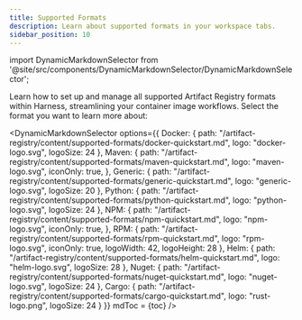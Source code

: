 ```yaml
---
title: Supported Formats
description: Learn about supported formats in your workspace tabs. 
sidebar_position: 10
---
```


import DynamicMarkdownSelector from '@site/src/components/DynamicMarkdownSelector/DynamicMarkdownSelector';

Learn how to set up and manage all supported Artifact Registry formats within Harness, streamlining your container image workflows. Select the format you want to learn more about:

<DynamicMarkdownSelector
  options={{
    Docker: {
      path: "/artifact-registry/content/supported-formats/docker-quickstart.md",
      logo: "docker-logo.svg",
      logoSize: 24
    },
    Maven: {
      path: "/artifact-registry/content/supported-formats/maven-quickstart.md",
      logo: "maven-logo.svg",
      iconOnly: true,
    },
    Generic: {
      path: "/artifact-registry/content/supported-formats/generic-quickstart.md",
      logo: "generic-logo.svg",
      logoSize: 20
    },
    Python: {
      path: "/artifact-registry/content/supported-formats/python-quickstart.md",
      logo: "python-logo.svg",
      logoSize: 24
    },
    NPM: {
      path: "/artifact-registry/content/supported-formats/npm-quickstart.md",
      logo: "npm-logo.svg",
      iconOnly: true,
    },
    RPM: {
      path: "/artifact-registry/content/supported-formats/rpm-quickstart.md",
      logo: "rpm-logo.svg",
      iconOnly: true,
      logoWidth: 42,
      logoHeight: 28
    },
    Helm: {
      path: "/artifact-registry/content/supported-formats/helm-quickstart.md",
      logo: "helm-logo.svg",
      logoSize: 28
    },
    Nuget: {
      path: "/artifact-registry/content/supported-formats/nuget-quickstart.md",
      logo: "nuget-logo.svg",
      logoSize: 24
    },
    Cargo: {
      path: "/artifact-registry/content/supported-formats/cargo-quickstart.md",
      logo: "rust-logo.png",
      logoSize: 24
    }
  }}
  mdToc = {toc}
/>

